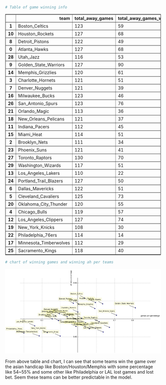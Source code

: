 

```python
# Table of game winning info
```




<div>
<table border="1" class="dataframe">
  <thead>
    <tr style="text-align: right;">
      <th></th>
      <th>team</th>
      <th>total_away_games</th>
      <th>total_away_games_win</th>
      <th>total_away_ah_win</th>
      <th>total_home_games</th>
      <th>total_home_games_win</th>
      <th>total_home_ah_win</th>
      <th>games_win_percent</th>
      <th>ah_win_percent</th>
    </tr>
  </thead>
  <tbody>
    <tr>
      <th>1</th>
      <td>Boston_Celtics</td>
      <td>123</td>
      <td>59</td>
      <td>71</td>
      <td>117</td>
      <td>69</td>
      <td>63</td>
      <td>0.533333</td>
      <td>0.558333</td>
    </tr>
    <tr>
      <th>10</th>
      <td>Houston_Rockets</td>
      <td>127</td>
      <td>68</td>
      <td>68</td>
      <td>115</td>
      <td>76</td>
      <td>64</td>
      <td>0.595041</td>
      <td>0.545455</td>
    </tr>
    <tr>
      <th>8</th>
      <td>Detroit_Pistons</td>
      <td>122</td>
      <td>49</td>
      <td>62</td>
      <td>117</td>
      <td>64</td>
      <td>68</td>
      <td>0.472803</td>
      <td>0.543933</td>
    </tr>
    <tr>
      <th>0</th>
      <td>Atlanta_Hawks</td>
      <td>127</td>
      <td>68</td>
      <td>68</td>
      <td>122</td>
      <td>90</td>
      <td>67</td>
      <td>0.634538</td>
      <td>0.542169</td>
    </tr>
    <tr>
      <th>28</th>
      <td>Utah_Jazz</td>
      <td>116</td>
      <td>53</td>
      <td>65</td>
      <td>115</td>
      <td>63</td>
      <td>60</td>
      <td>0.502165</td>
      <td>0.541126</td>
    </tr>
    <tr>
      <th>9</th>
      <td>Golden_State_Warriors</td>
      <td>127</td>
      <td>90</td>
      <td>63</td>
      <td>133</td>
      <td>122</td>
      <td>75</td>
      <td>0.815385</td>
      <td>0.530769</td>
    </tr>
    <tr>
      <th>14</th>
      <td>Memphis_Grizzlies</td>
      <td>120</td>
      <td>61</td>
      <td>59</td>
      <td>120</td>
      <td>81</td>
      <td>68</td>
      <td>0.591667</td>
      <td>0.529167</td>
    </tr>
    <tr>
      <th>3</th>
      <td>Charlotte_Hornets</td>
      <td>121</td>
      <td>51</td>
      <td>71</td>
      <td>114</td>
      <td>66</td>
      <td>51</td>
      <td>0.497872</td>
      <td>0.519149</td>
    </tr>
    <tr>
      <th>7</th>
      <td>Denver_Nuggets</td>
      <td>121</td>
      <td>39</td>
      <td>65</td>
      <td>116</td>
      <td>55</td>
      <td>57</td>
      <td>0.396624</td>
      <td>0.514768</td>
    </tr>
    <tr>
      <th>16</th>
      <td>Milwaukee_Bucks</td>
      <td>123</td>
      <td>46</td>
      <td>66</td>
      <td>116</td>
      <td>62</td>
      <td>56</td>
      <td>0.451883</td>
      <td>0.510460</td>
    </tr>
    <tr>
      <th>26</th>
      <td>San_Antonio_Spurs</td>
      <td>123</td>
      <td>76</td>
      <td>61</td>
      <td>122</td>
      <td>98</td>
      <td>64</td>
      <td>0.710204</td>
      <td>0.510204</td>
    </tr>
    <tr>
      <th>21</th>
      <td>Orlando_Magic</td>
      <td>113</td>
      <td>36</td>
      <td>63</td>
      <td>119</td>
      <td>51</td>
      <td>55</td>
      <td>0.375000</td>
      <td>0.508621</td>
    </tr>
    <tr>
      <th>18</th>
      <td>New_Orleans_Pelicans</td>
      <td>121</td>
      <td>37</td>
      <td>58</td>
      <td>118</td>
      <td>68</td>
      <td>63</td>
      <td>0.439331</td>
      <td>0.506276</td>
    </tr>
    <tr>
      <th>11</th>
      <td>Indiana_Pacers</td>
      <td>112</td>
      <td>45</td>
      <td>54</td>
      <td>123</td>
      <td>77</td>
      <td>64</td>
      <td>0.519149</td>
      <td>0.502128</td>
    </tr>
    <tr>
      <th>15</th>
      <td>Miami_Heat</td>
      <td>114</td>
      <td>51</td>
      <td>57</td>
      <td>130</td>
      <td>67</td>
      <td>65</td>
      <td>0.483607</td>
      <td>0.500000</td>
    </tr>
    <tr>
      <th>2</th>
      <td>Brooklyn_Nets</td>
      <td>111</td>
      <td>34</td>
      <td>60</td>
      <td>119</td>
      <td>48</td>
      <td>55</td>
      <td>0.356522</td>
      <td>0.500000</td>
    </tr>
    <tr>
      <th>23</th>
      <td>Phoenix_Suns</td>
      <td>121</td>
      <td>41</td>
      <td>61</td>
      <td>107</td>
      <td>48</td>
      <td>52</td>
      <td>0.390351</td>
      <td>0.495614</td>
    </tr>
    <tr>
      <th>27</th>
      <td>Toronto_Raptors</td>
      <td>130</td>
      <td>70</td>
      <td>65</td>
      <td>122</td>
      <td>85</td>
      <td>59</td>
      <td>0.615079</td>
      <td>0.492063</td>
    </tr>
    <tr>
      <th>29</th>
      <td>Washington_Wizards</td>
      <td>117</td>
      <td>51</td>
      <td>57</td>
      <td>118</td>
      <td>76</td>
      <td>58</td>
      <td>0.540426</td>
      <td>0.489362</td>
    </tr>
    <tr>
      <th>13</th>
      <td>Los_Angeles_Lakers</td>
      <td>110</td>
      <td>22</td>
      <td>54</td>
      <td>125</td>
      <td>39</td>
      <td>59</td>
      <td>0.259574</td>
      <td>0.480851</td>
    </tr>
    <tr>
      <th>24</th>
      <td>Portland_Trail_Blazers</td>
      <td>127</td>
      <td>50</td>
      <td>58</td>
      <td>117</td>
      <td>81</td>
      <td>59</td>
      <td>0.536885</td>
      <td>0.479508</td>
    </tr>
    <tr>
      <th>6</th>
      <td>Dallas_Mavericks</td>
      <td>122</td>
      <td>51</td>
      <td>58</td>
      <td>120</td>
      <td>67</td>
      <td>58</td>
      <td>0.487603</td>
      <td>0.479339</td>
    </tr>
    <tr>
      <th>5</th>
      <td>Cleveland_Cavaliers</td>
      <td>125</td>
      <td>73</td>
      <td>58</td>
      <td>131</td>
      <td>99</td>
      <td>64</td>
      <td>0.671875</td>
      <td>0.476562</td>
    </tr>
    <tr>
      <th>20</th>
      <td>Oklahoma_City_Thunder</td>
      <td>120</td>
      <td>55</td>
      <td>50</td>
      <td>129</td>
      <td>93</td>
      <td>68</td>
      <td>0.594378</td>
      <td>0.473896</td>
    </tr>
    <tr>
      <th>4</th>
      <td>Chicago_Bulls</td>
      <td>119</td>
      <td>57</td>
      <td>57</td>
      <td>120</td>
      <td>77</td>
      <td>56</td>
      <td>0.560669</td>
      <td>0.472803</td>
    </tr>
    <tr>
      <th>12</th>
      <td>Los_Angeles_Clippers</td>
      <td>127</td>
      <td>74</td>
      <td>62</td>
      <td>121</td>
      <td>84</td>
      <td>53</td>
      <td>0.637097</td>
      <td>0.463710</td>
    </tr>
    <tr>
      <th>19</th>
      <td>New_York_Knicks</td>
      <td>108</td>
      <td>30</td>
      <td>54</td>
      <td>117</td>
      <td>44</td>
      <td>50</td>
      <td>0.328889</td>
      <td>0.462222</td>
    </tr>
    <tr>
      <th>22</th>
      <td>Philadelphia_76ers</td>
      <td>114</td>
      <td>14</td>
      <td>48</td>
      <td>116</td>
      <td>32</td>
      <td>58</td>
      <td>0.200000</td>
      <td>0.460870</td>
    </tr>
    <tr>
      <th>17</th>
      <td>Minnesota_Timberwolves</td>
      <td>112</td>
      <td>29</td>
      <td>54</td>
      <td>120</td>
      <td>37</td>
      <td>51</td>
      <td>0.284483</td>
      <td>0.452586</td>
    </tr>
    <tr>
      <th>25</th>
      <td>Sacramento_Kings</td>
      <td>118</td>
      <td>40</td>
      <td>52</td>
      <td>112</td>
      <td>52</td>
      <td>52</td>
      <td>0.400000</td>
      <td>0.452174</td>
    </tr>
  </tbody>
</table>
</div>




```python
# chart of winning games and winning ah per teams
```


![png](output_1_0.png)


From above table and chart, I can see that some teams win the game over the asian handicap like Boston/Houston/Memphis with some percentage like 54~55% and some other like Philadelphia or LAL lost games and lost bet. Seem these teams can be better predictable in the model.


```python

```
